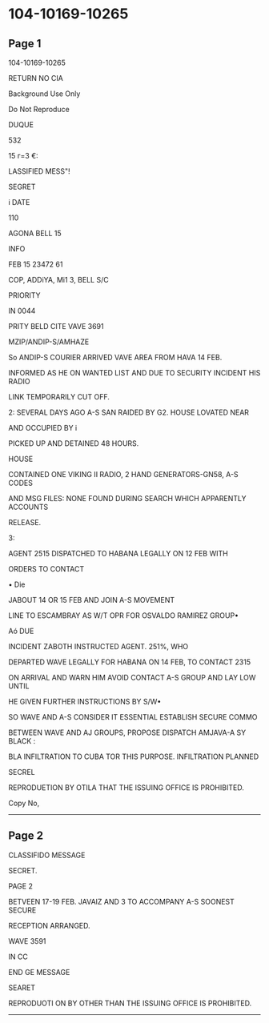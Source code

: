 # 104-10169-10265

## Page 1

104-10169-10265

RETURN NO CIA

Background Use Only

Do Not Reproduce

DUQUE

532

15 г=3 €:

LASSIFIED MESS"!

SEGRET

i DATE

110

AGONA BELL 15

INFO

FEB 15 23472 61

COP, ADDiYA, Mi1 3, BELL S/C

PRIORITY

IN 0044

PRITY BELD CITE VAVE 3691

MZIP/ANDIP-S/AMHAZE

So ANDIP-S COURIER ARRIVED VAVE AREA FROM HAVA 14 FEB.

INFORMED AS HE ON WANTED LIST AND DUE TO SECURITY INCIDENT HIS RADIO

LINK TEMPORARILY CUT OFF.

2: SEVERAL DAYS AGO A-S SAN RAIDED BY G2. HOUSE LOVATED NEAR

AND OCCUPIED BY i

PICKED UP AND DETAINED 48 HOURS.

HOUSE

CONTAINED ONE VIKING II RADIO, 2 HAND GENERATORS-GN58, A-S CODES

AND MSG FILES: NONE FOUND DURING SEARCH WHICH APPARENTLY ACCOUNTS

RELEASE.

3:

AGENT 2515 DISPATCHED TO HABANA LEGALLY ON 12 FEB WITH

ORDERS TO CONTACT

• Die

JABOUT 14 OR 15 FEB AND JOIN A-S MOVEMENT

LINE TO ESCAMBRAY AS W/T OPR FOR OSVALDO RAMIREZ GROUP•

Aó DUE

INCIDENT ZABOTH INSTRUCTED AGENT. 251%, WHO

DEPARTED WAVE LEGALLY FOR HABANA ON 14 FEB, TO CONTACT 2315

ON ARRIVAL AND WARN HIM AVOID CONTACT A-S GROUP AND LAY LOW UNTIL

HE GIVEN FURTHER INSTRUCTIONS BY S/W•

SO WAVE AND A-S CONSIDER IT ESSENTIAL ESTABLISH SECURE COMMO

BETWEEN WAVE AND AJ GROUPS, PROPOSE DISPATCH AMJAVA-A SY BLACK :

BLA INFILTRATION TO CUBA TOR THIS PURPOSE. INFILTRATION PLANNED

SECREL

REPRODUETION BY OTILA THAT THE ISSUING OFFICE IS PROHIBITED.

Copy No,

---

## Page 2

CLASSIFIDO MESSAGE

SECRET.

PAGE 2

BETVEEN 17-19 FEB. JAVAIZ AND 3 TO ACCOMPANY A-S SOONEST SECURE

RECEPTION ARRANGED.

WAVE 3591

IN CC

END GE MESSAGE

SEARET

REPRODUOTI ON BY OTHER THAN THE ISSUING OFFICE IS PROHIBITED.

---

